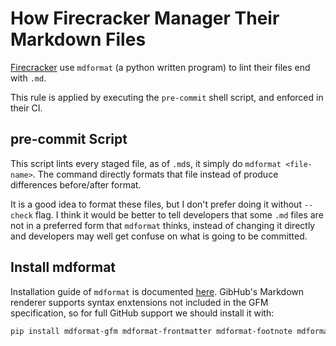 # How Firecracker Manager Their Markdown Files

[Firecracker](https://github.com/firecracker-microvm/firecracker/) use
`mdformat` (a python written program) to lint their files end with `.md`.

This rule is applied by executing the `pre-commit` shell script, and enforced in
their CI.

## pre-commit Script

This script lints every staged file, as of `.md`s, it simply do
`mdformat <file-name>`. The command directly formats that file instead of
produce differences before/after format.

It is a good idea to format these files, but I don't prefer doing it without
`--check` flag. I think it would be better to tell developers that some `.md`
files are not in a preferred form that `mdformat` thinks, instead of changing it
directly and developers may well get confuse on what is going to be committed.

## Install mdformat

Installation guide of `mdformat` is documented
[here](https://github.com/executablebooks/mdformat/blob/master/README.md#installing).
GibHub's Markdown renderer supports syntax enxtensions not included in the GFM
specification, so for full GitHub support we should install it with:

```sh
pip install mdformat-gfm mdformat-frontmatter mdformat-footnote mdformat-gfm-alerts
```
